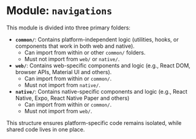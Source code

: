 # Module: `navigations`

This module is divided into three primary folders:

- **`common/`**: Contains platform-independent logic (utilities, hooks, or components that work in both web and native).
  - Can import from within or other `common/` folders.
  - Must not import from `web/` or `native/`.
- **`web/`**: Contains web-specific components and logic (e.g., React DOM, browser APIs, Material UI and others).
  - Can import from within or `common/`.
  - Must not import from `native/`.
- **`native/`**: Contains native-specific components and logic (e.g., React Native, Expo, React Native Paper and others)
  - Can import from within or `common/`.
  - Must not import from `web/`.

This structure ensures platform-specific code remains isolated, while shared code lives in one place.

